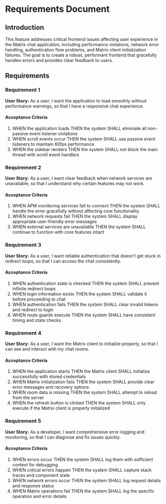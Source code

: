 # Requirements Document

## Introduction

This feature addresses critical frontend issues affecting user experience in the Matrix chat application, including performance violations, network error handling, authentication flow problems, and Matrix client initialization failures. The goal is to create a robust, performant frontend that gracefully handles errors and provides clear feedback to users.

## Requirements

### Requirement 1

**User Story:** As a user, I want the application to load smoothly without performance warnings, so that I have a responsive chat experience.

#### Acceptance Criteria

1. WHEN the application loads THEN the system SHALL eliminate all non-passive event listener violations
2. WHEN scroll events occur THEN the system SHALL use passive event listeners to maintain 60fps performance
3. WHEN the sidebar renders THEN the system SHALL not block the main thread with scroll event handlers

### Requirement 2

**User Story:** As a user, I want clear feedback when network services are unavailable, so that I understand why certain features may not work.

#### Acceptance Criteria

1. WHEN APM monitoring services fail to connect THEN the system SHALL handle the error gracefully without affecting core functionality
2. WHEN network requests fail THEN the system SHALL display appropriate user-friendly error messages
3. WHEN external services are unavailable THEN the system SHALL continue to function with core features intact

### Requirement 3

**User Story:** As a user, I want reliable authentication that doesn't get stuck in redirect loops, so that I can access the chat consistently.

#### Acceptance Criteria

1. WHEN authentication state is checked THEN the system SHALL prevent infinite redirect loops
2. WHEN login information exists THEN the system SHALL validate it before proceeding to chat
3. WHEN authentication fails THEN the system SHALL clear invalid tokens and redirect to login
4. WHEN route guards execute THEN the system SHALL have consistent timing and state checks

### Requirement 4

**User Story:** As a user, I want the Matrix client to initialize properly, so that I can see and interact with my chat rooms.

#### Acceptance Criteria

1. WHEN the application starts THEN the Matrix client SHALL initialize successfully with stored credentials
2. WHEN Matrix initialization fails THEN the system SHALL provide clear error messages and recovery options
3. WHEN room data is missing THEN the system SHALL attempt to reload from the server
4. WHEN the refresh button is clicked THEN the system SHALL only execute if the Matrix client is properly initialized

### Requirement 5

**User Story:** As a developer, I want comprehensive error logging and monitoring, so that I can diagnose and fix issues quickly.

#### Acceptance Criteria

1. WHEN errors occur THEN the system SHALL log them with sufficient context for debugging
2. WHEN critical errors happen THEN the system SHALL capture stack traces and component state
3. WHEN network errors occur THEN the system SHALL log request details and response status
4. WHEN Matrix operations fail THEN the system SHALL log the specific operation and error details